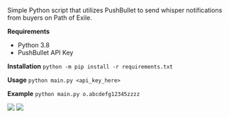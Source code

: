 Simple Python script that utilizes PushBullet to send whisper notifications from buyers on Path of Exile.

**Requirements**
* Python 3.8
* PushBullet API Key

**Installation**
`python -m pip install -r requirements.txt`

**Usage**
`python main.py <api_key_here>`

**Example**
`python main.py o.abcdefg12345zzzz`


![](https://i.imgur.com/ivjZuW2.png)
![](https://i.imgur.com/SvbGzxJ.png)
